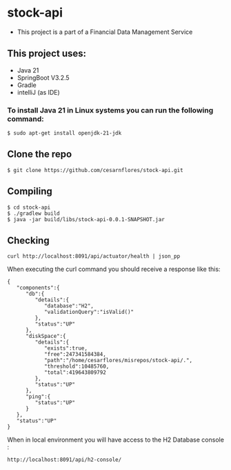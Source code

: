 # stock-api

* This project is  a part of a Financial Data Management Service

## This project uses:

* Java 21
* SpringBoot V3.2.5
* Gradle
* intelliJ (as IDE)

### To install Java 21 in Linux systems you can run the following command: 
```
$ sudo apt-get install openjdk-21-jdk
```

## Clone the repo

```
$ git clone https://github.com/cesarnflores/stock-api.git
```

## Compiling 

```
$ cd stock-api
$ ./gradlew build
$ java -jar build/libs/stock-api-0.0.1-SNAPSHOT.jar
```


## Checking

```
curl http://localhost:8091/api/actuator/health | json_pp
```

When executing the curl command you should receive a response like this: 

```
{
   "components":{
      "db":{
         "details":{
            "database":"H2",
            "validationQuery":"isValid()"
         },
         "status":"UP"
      },
      "diskSpace":{
         "details":{
            "exists":true,
            "free":247341584384,
            "path":"/home/cesarflores/misrepos/stock-api/.",
            "threshold":10485760,
            "total":419643809792
         },
         "status":"UP"
      },
      "ping":{
         "status":"UP"
      }
   },
   "status":"UP"
}
```


When in local environment you will have access to the H2 Database console : 

```
http://localhost:8091/api/h2-console/
```





